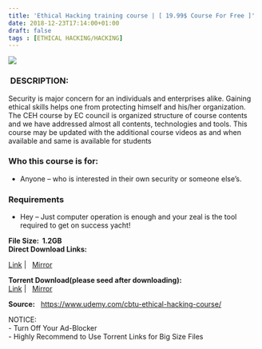 ```yaml
---
title: 'Ethical Hacking training course | [ 19.99$ Course For Free ]'
date: 2018-12-23T17:14:00+01:00
draft: false
tags : [ETHICAL HACKING/HACKING]
---
```


[![](https://2.bp.blogspot.com/-v45Gvo59m0k/XB-y6k8qgKI/AAAAAAAAA14/x-EB-DFMEpolmOWwQ7zVDAvJJLnzBA9EgCLcBGAs/s640/Ethical-Hacking-training-course.jpg)](https://2.bp.blogspot.com/-v45Gvo59m0k/XB-y6k8qgKI/AAAAAAAAA14/x-EB-DFMEpolmOWwQ7zVDAvJJLnzBA9EgCLcBGAs/s1600/Ethical-Hacking-training-course.jpg)

###  DESCRIPTION:

Security is major concern for an individuals and enterprises alike. Gaining ethical skills helps one from protecting himself and his/her organization. The CEH course by EC council is organized structure of course contents and we have addressed almost all contents, technologies and tools. This course may be updated with the additional course videos as and when available and same is available for students  

### Who this course is for:

  

*   Anyone – who is interested in their own security or someone else’s.

### Requirements

  

*   Hey – Just computer operation is enough and your zeal is the tool required to get on success yacht!

**File Size:  1.2GB**  
**Direct Download Links:**  

 [Link](https://oko.sh/trainingcourselink1) |   [Mirror](https://oko.sh/trainingcourselink2)

**Torrent Download(please seed after downloading):**  
 [Link](https://oko.sh/trainingcoursetorrent1) |   [Mirror](https://oko.sh/trainingcoursetorrent2)  

**Source:**   https://www.udemy.com/cbtu-ethical-hacking-course/  
  
NOTICE:   
\- Turn Off Your Ad-Blocker   
\- Highly Recommend to Use Torrent Links for Big Size Files